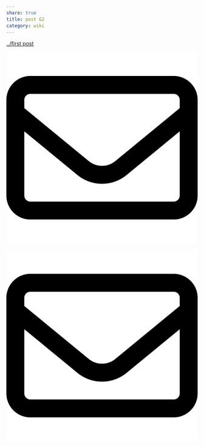 ```yaml
---
share: true
title: post G2
category: wiki
---
```



[../first post](post-1.md)


![](../_Files_/pic-1.svg)

![pic200](../_Files_/pic-1.svg)
